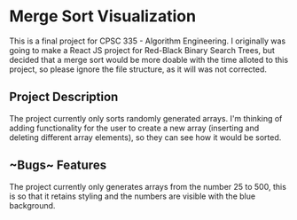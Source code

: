 # Merge Sort Visualization
This is a final project for CPSC 335 - Algorithm Engineering.  I originally was going to make a React JS project for Red-Black Binary Search Trees, but decided that a merge sort would be more doable with the time alloted to this project, so please ignore the file structure, as it will was not corrected.


## Project Description
The project currently only sorts randomly generated arrays.  I'm thinking of adding functionality for the user to create a new array (inserting and deleting different array elements), so they can see how it would be sorted.

## ~Bugs~  Features
The project currently only generates arrays from the number 25 to 500, this is so that it retains styling and the numbers are visible with the blue background.
